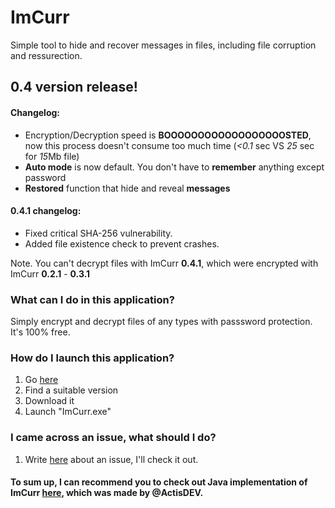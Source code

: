 # ImCurr
Simple tool to hide and recover messages in files, including file corruption and ressurection.

## 0.4 version release!
#### Changelog:
- Encryption/Decryption speed is **BOOOOOOOOOOOOOOOOOOSTED**, now this process doesn't consume too much time (*<0.1* sec VS *25* sec for *15*Mb file)
- **Auto mode** is now default. You don't have to **remember** anything except password
- **Restored** function that hide and reveal **messages**

#### 0.4.1 changelog:
- Fixed critical SHA-256 vulnerability.
- Added file existence check to prevent crashes.

Note. You can't decrypt files with ImCurr **0.4.1**, which were encrypted with ImCurr **0.2.1** - **0.3.1**

### What can I do in this application?
   Simply encrypt and decrypt files of any types with passsword protection. It's 100% free.
   
### How do I launch this application?
  1. Go [here](https://yadi.sk/d/lxN53sFw3KgY9V)
  2. Find a suitable version
  3. Download it
  2. Launch "ImCurr.exe"

### I came across an issue, what should I do?
  1. Write [here](https://github.com/IngeniousA/ImCurr/issues) about an issue, I'll check it out.

#### To sum up, I can recommend you to check out Java implementation of ImCurr [here](https://github.com/ActisDEV/imCurrJVM/releases), which was made by @ActisDEV.
